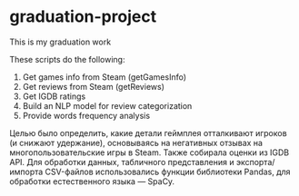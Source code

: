 # graduation-project
This is my graduation work

These scripts do the following:

1. Get games info from Steam (getGamesInfo)
2. Get reviews from Steam (getReviews)
3. Get IGDB ratings
4. Build an NLP model for review categorization
5. Provide words frequency analysis

Целью было определить, какие детали геймплея отталкивают игроков (и снижают удержание), основываясь на негативных отзывах на многопользовательские игры в Steam. Также собирала оценки из IGDB API. Для обработки данных, табличного представления и экспорта/импорта CSV-файлов использовались функции библиотеки Pandas, для обработки естественного языка — SpaCy.
